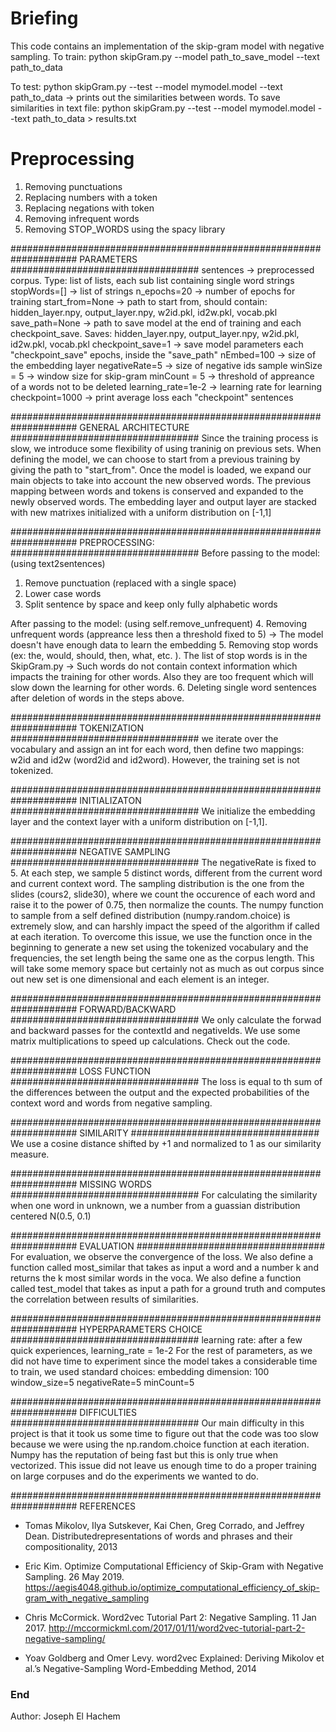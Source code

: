# Briefing
This code contains an implementation of the skip-gram model with negative sampling.
To train:
python skipGram.py --model path_to_save_model --text path_to_data

To test:
python skipGram.py --test --model mymodel.model --text path_to_data
-> prints out the similarities between words.
To save similarities in text file:
python skipGram.py --test --model mymodel.model --text path_to_data > results.txt

# Preprocessing
 1. Removing punctuations
 2. Replacing numbers with a <NUMBER> token
 3. Replacing negations with <NEGATIVE> token
 4. Removing infrequent words
 5. Removing STOP_WORDS using the spacy library

####################################################################
PARAMETERS
##################################
sentences       	-> preprocessed corpus. Type: list of lists, each sub list containing single word strings
stopWords=[]    	-> list of strings
n_epochs=20    		-> number of epochs for training
start_from=None		-> path to start from, should contain: hidden_layer.npy, output_layer.npy, w2id.pkl, id2w.pkl, vocab.pkl
save_path=None		-> path to save model at the end of training and each checkpoint_save. Saves: hidden_layer.npy, output_layer.npy, w2id.pkl, id2w.pkl, vocab.pkl
checkpoint_save=1	-> save model parameters each "checkpoint_save" epochs, inside the "save_path"
nEmbed=100		-> size of the embedding layer
negativeRate=5		-> size of negative ids sample
winSize = 5		-> window size for skip-gram
minCount = 5		-> threshold of appreance of a words not to be deleted
learning_rate=1e-2	-> learning rate for learning
checkpoint=1000		-> print average loss each "checkpoint" sentences

####################################################################
GENERAL ARCHITECTURE
##################################
Since the training process is slow, we introduce some flexibility of using traninig on previous sets.
When defining the model, we can choose to start from a previous training by giving the path to "start_from".
Once the model is loaded, we expand our main objects to take into account the new observed words.
The previous mapping between words and tokens is conserved and expanded to the newly observed words.
The embedding layer and output layer are stacked with new matrixes initialized with a uniform distribution on [-1,1]

####################################################################
PREPROCESSING:
##################################
Before passing to the model: (using text2sentences)
1. Remove punctuation (replaced with a single space)
2. Lower case words
3. Split sentence by space and keep only fully alphabetic words

After passing to the model: (using self.remove_unfrequent)
4. Removing unfrequent words (appreance less then a threshold fixed to 5)
-> The model doesn't have enough data to learn the embedding
5. Removing stop words (ex: the, would, should, then, what, etc. ). The list of stop words is in the SkipGram.py
-> Such words do not contain context information which impacts the training for other words. Also they are too frequent which will slow down the learning for other words.
6. Deleting single word sentences after deletion of words in the steps above.

####################################################################
TOKENIZATION
##################################
we iterate over the vocabulary and assign an int for each word, then define two mappings: w2id and id2w (word2id and id2word). However, the training set is not tokenized.

####################################################################
INITIALIZATON
##################################
We initialize the embedding layer and the context layer with a uniform distribution on [-1,1].

####################################################################
NEGATIVE SAMPLING
##################################
The negativeRate is fixed to 5.
At each step, we sample 5 distinct words, different from the current word and current context word.
The sampling distribution is the one from the slides (cours2, slide30), where we count the occurence of each word and raise it to the power of 0.75, then normalize the counts.
The numpy function to sample from a self defined distribution (numpy.random.choice) is extremely slow, and can harshly impact the speed of the algorithm if called at each iteration.
To overcome this issue, we use the function once in the beginning to generate a new set using the tokenized vocabulary and the frequencies, the set length being the same one as the corpus length.
This will take some memory space but certainly not as much as out corpus since out new set is one dimensional and each element is an integer.

####################################################################
FORWARD/BACKWARD
##################################
We only calculate the forwad and backward passes for the contextId and negativeIds.
We use some matrix multiplications to speed up calculations.
Check out the code.

####################################################################
LOSS FUNCTION
##################################
The loss is equal to th sum of the differences between the output and the expected probabilities of the context word and words from negative sampling.

####################################################################
SIMILARITY
##################################
We use a cosine distance shifted by +1 and normalized to 1 as our similarity measure.

####################################################################
MISSING WORDS
##################################
For calculating the similarity when one word in unknown, we a number from a guassian distribution centered N(0.5, 0.1)

####################################################################
EVALUATION
##################################
For evaluation, we observe the convergence of the loss.
We also define a function called most_similar that takes as input a word and a number k and returns the k most similar words in the voca.
We also define a function called test_model that takes as input a path for a ground truth and computes the correlation between results of similarities.

####################################################################
HYPERPARAMETERS CHOICE
##################################
learning rate: after a few quick experiences, learning_rate = 1e-2
For the rest of parameters, as we did not have time to experiment since the model takes a considerable time to train, we used standard choices:
embedding dimension: 100
window_size=5
negativeRate=5 
minCount=5

####################################################################
DIFFICULTIES
##################################
Our main difficulty in this project is that it took us some time to figure out that the code was too slow because we were using the np.random.choice function at each iteration.
Numpy has the reputation of being fast but this is only true when vectorized. This issue did not leave us enough time to do a proper training on large corpuses and do the experiments we wanted to do.


####################################################################
REFERENCES
* Tomas Mikolov, Ilya Sutskever, Kai Chen, Greg Corrado, and Jeffrey Dean. Distributedrepresentations of words and phrases and their compositionality, 2013

* Eric Kim. Optimize Computational Efficiency of Skip-Gram with Negative Sampling. 26 May 2019. https://aegis4048.github.io/optimize_computational_efficiency_of_skip-gram_with_negative_sampling

* Chris McCormick. Word2vec Tutorial Part 2: Negative Sampling. 11 Jan 2017. http://mccormickml.com/2017/01/11/word2vec-tutorial-part-2-negative-sampling/

* Yoav Goldberg and Omer Levy. word2vec Explained: Deriving Mikolov et al.’s Negative-Sampling Word-Embedding Method, 2014


### End
Author:
Joseph El Hachem
